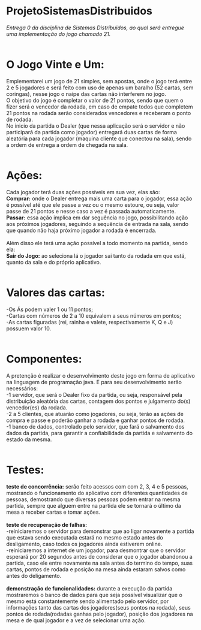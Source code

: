 # ProjetoSistemasDistribuidos
<i>Entrega 0 da disciplina de Sistemas Distribuidos, ao qual será entregue uma implementação do jogo chamado 21.</i><br>
<br>
# O Jogo Vinte e Um:
   Emplementarei um jogo de 21 simples, sem apostas, onde o jogo terá entre 2 e 5 jogadores e será feito com uso de apenas um baralho (52 cartas, sem coringas), nesse jogo o naipe das cartas não interferem no jogo.<br>
   O objetivo do jogo é completar o valor de 21 pontos, sendo que quem o fizer será o vencedor da rodada, em caso de empate todos que completem 21 pontos na rodada serão considerados vencedores e receberam o ponto de rodada.<br>
   No inicio da partida o Dealer (que nessa aplicação será o servidor e não participará da partida como jogador) entregará duas cartas de forma aleatória para cada jogador (maquina cliente que conectou na sala), sendo a ordem de entrega a ordem de chegada na sala.<br>
<br>
# Ações:
Cada jogador terá duas ações possíveis em sua vez, elas são:<br>
<b>Comprar:</b> onde o Dealer entrega mais uma carta para o jogador, essa ação é possível até que ele passe a vez ou o mesmo estoure, ou seja, valor passe de 21 pontos e nesse caso a vez é passada automaticamente.<br>
<b>Passar:</b> essa ação implica em dar seguência no jogo, possibilitando ação aos próximos jogadores, seguindo a sequência de entrada na sala, sendo que quando não haja próximo jogador a rodada é encerrada.<br><br>
Além disso ele terá uma ação possível a todo momento na partida, sendo ela:<br>
<b>Sair do Jogo:</b> ao seleciona lá o jogador sai tanto da rodada em que está, quanto da sala e do próprio aplicativo.<br>
<br>
# Valores das cartas:
-Os Ás podem valer 1 ou 11 pontos;<br>
-Cartas com números de 2 a 10 equivalem a seus números em pontos;<br>
-As cartas figuradas (rei, rainha e valete, respectivamente K, Q e J) possuem valor 10.<br>
<br>
# Componentes:
A pretenção é realizar o desenvolvimento deste jogo em forma de aplicativo na linguagem de programação java. E para seu desenvolvimento serão necessários:<br>
   -1 servidor, que será o Dealer fixo da partida, ou seja, responsável pela distribuição aleatória das cartas, contagem dos pontos e julgamento do(s) vencedor(es) da rodada.<br>
   -2 a 5 clientes, que atuarão como jogadores, ou seja, terão as ações de compra e passe e poderão ganhar a rodada e ganhar pontos de rodada.<br>
   -1 banco de dados, controlado pelo servidor, que fará o salvamento dos dados da partida, para garantir a confiabilidade da partida e salvamento do estado da mesma.<br>
<br>
# Testes:<br>
<b>teste de concorrência:</b> serão feito acessos com com 2, 3, 4 e 5 pessoas, mostrando o funcionamento do aplicativo com diferentes quantidades de pessoas, demostrando que diversas pessoas podem entrar na mesma partida, sempre que alguem entre na partida ele se tornará o último da mesa a receber cartas e tomar ações.<br>
<br>
<b>teste de recuperação de falhas:</b><br>
   -reiniciaremos o servidor para demonstrar que ao ligar novamente a partida que estava sendo executada estará no mesmo estado antes do desligamento, caso todos os jogadores ainda estiverem online.<br>
   -reiniciaremos a internet de um jogador, para desmontrar que o servidor esperará por 20 segundos antes de considerar que o jogador abandonou a partida, caso ele entre novamente na sala antes do termino do tempo, suas cartas, pontos de rodada e posição na mesa ainda estaram salvos como antes do deligamento.<br>
<br>
<b>demonstração de funcionalidades:</b> durante a execução da partida mostraremos o banco de dados para que seja possível visualizar que o mesmo está constantemente sendo alimentado pelo servidor, por informações tanto das cartas dos jogadores(seus pontos na rodada), seus pontos de rodada(rodadas ganhas pelo jogador), posição dos jogadores na mesa e de qual jogador e a vez de selecionar uma ação.<br>
